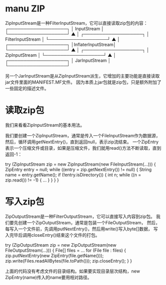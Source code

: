 # manu ZIP
ZipInputStream是一种FilterInputStream，它可以直接读取zip包的内容：
┌───────────────────┐
│    InputStream    │
└───────────────────┘
          ▲
          │
┌───────────────────┐
│ FilterInputStream │
└───────────────────┘
          ▲
          │
┌───────────────────┐
│InflaterInputStream│
└───────────────────┘
          ▲
          │
┌───────────────────┐
│  ZipInputStream   │
└───────────────────┘
          ▲
          │
┌───────────────────┐
│  JarInputStream   │
└───────────────────┘

另一个JarInputStream是从ZipInputStream派生，它增加的主要功能是直接读取jar文件里面的MANIFEST.MF文件。
因为本质上jar包就是zip包，只是额外附加了一些固定的描述文件。

# 读取zip包

我们来看看ZipInputStream的基本用法。

我们要创建一个ZipInputStream，通常是传入一个FileInputStream作为数据源，
然后，循环调用getNextEntry()，直到返回null，表示zip流结束。
一个ZipEntry表示一个压缩文件或目录，如果是压缩文件，我们就用read()方法不断读取，直到返回-1：

try (ZipInputStream zip = new ZipInputStream(new FileInputStream(...))) {
    ZipEntry entry = null;
    while ((entry = zip.getNextEntry()) != null) {
        String name = entry.getName();
        if (!entry.isDirectory()) {
            int n;
            while ((n = zip.read()) != -1) {
                ...
            }
        }
    }
}

# 写入zip包
ZipOutputStream是一种FilterOutputStream，它可以直接写入内容到zip包。
我们要先创建一个ZipOutputStream，通常是包装一个FileOutputStream，
然后，每写入一个文件前，先调用putNextEntry()，然后用write()写入byte[]数据，
写入完毕后调用closeEntry()结束这个文件的打包。

try (ZipOutputStream zip = new ZipOutputStream(new FileOutputStream(...))) {
    File[] files = ...
    for (File file : files) {
        zip.putNextEntry(new ZipEntry(file.getName()));
        zip.write(Files.readAllBytes(file.toPath()));
        zip.closeEntry();
    }
}

上面的代码没有考虑文件的目录结构。如果要实现目录层次结构，new ZipEntry(name)传入的name要用相对路径。


















































































